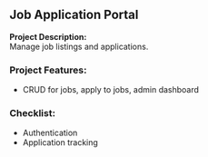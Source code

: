 ## Job Application Portal

**Project Description:**  
Manage job listings and applications.

### Project Features:
- CRUD for jobs, apply to jobs, admin dashboard

### Checklist:
- Authentication
- Application tracking
